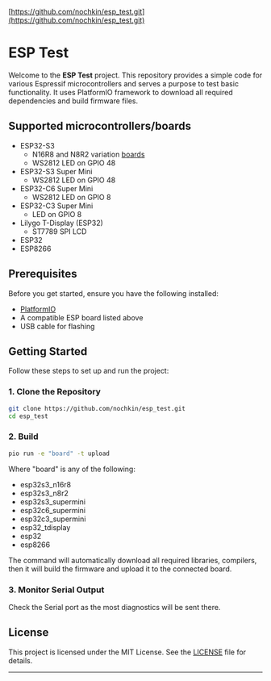 [https://github.com/nochkin/esp_test.git](https://github.com/nochkin/esp_test.git)

# ESP Test

Welcome to the **ESP Test** project.
This repository provides a simple code for various Espressif microcontrollers and serves a purpose to test basic functionality.
It uses PlatformIO framework to download all required dependencies and build firmware files.

## Supported microcontrollers/boards

- ESP32-S3
  * N16R8 and N8R2 variation [boards](https://github.com/vcc-gnd/YD-ESP32-S3)
  * WS2812 LED on GPIO 48
- ESP32-S3 Super Mini
  * WS2812 LED on GPIO 48
- ESP32-C6 Super Mini
  * WS2812 LED on GPIO 8
- ESP32-C3 Super Mini
  * LED on GPIO 8
- Lilygo T-Display (ESP32)
  * ST7789 SPI LCD
- ESP32
- ESP8266

## Prerequisites

Before you get started, ensure you have the following installed:

- [PlatformIO](https://platformio.org/)
- A compatible ESP board listed above
- USB cable for flashing

## Getting Started

Follow these steps to set up and run the project:

### 1. Clone the Repository

```bash
git clone https://github.com/nochkin/esp_test.git
cd esp_test
```
### 2. Build

```bash
pio run -e "board" -t upload
```
Where "board" is any of the following:
- esp32s3_n16r8
- esp32s3_n8r2
- esp32s3_supermini
- esp32c6_supermini
- esp32c3_supermini
- esp32_tdisplay
- esp32
- esp8266

The command will automatically download all required libraries, compilers, then it will build the firmware and upload it to the connected board.

### 3. Monitor Serial Output

Check the Serial port as the most diagnostics will be sent there.

## License

This project is licensed under the MIT License. See the [LICENSE](LICENSE) file for details.

---

